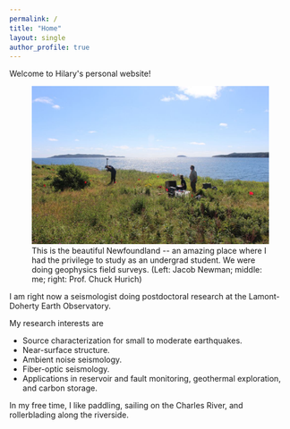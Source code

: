 ```yaml
---
permalink: /
title: "Home"
layout: single
author_profile: true
---
```

Welcome to Hilary's personal website!


<figure>
<img src="/pics/site/NL_field_survey.jpg" alt="This is the beautiful Newfoundland -- an amazing place where I had the privilege to study as an undergrad student. We were doing geophysics field surveys. (Left: Jacob Newman; middle: me; right: Prof. Chuck Hurich)">
<figcaption>This is the beautiful Newfoundland -- an amazing place where I had the privilege to study as an undergrad student. We were doing geophysics field surveys. (Left: Jacob Newman; middle: me; right: Prof. Chuck Hurich)</figcaption>
</figure>

I am right now a seismologist doing postdoctoral research at the Lamont-Doherty Earth Observatory.

My research interests are

- Source characterization for small to moderate earthquakes.
-	Near-surface structure.
-	Ambient noise seismology.
-	Fiber-optic seismology.
-	Applications in reservoir and fault monitoring, geothermal exploration, and carbon storage.

In my free time, I like paddling, sailing on the Charles River, and rollerblading along the riverside.
